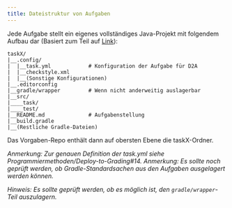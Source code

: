 ```yaml
---
title: Dateistruktur von Aufgaben
---
```


Jede Aufgabe stellt ein eigenes vollständiges Java-Projekt mit folgendem Aufbau dar (Basiert zum Teil auf [Link](https://github.com/Programmiermethoden/Deploy-to-Grading/issues/1#issuecomment-1201149664)):

```
taskX/
|__.config/
|  |__task.yml            # Konfiguration der Aufgabe für D2A
|  |__checkstyle.xml
|  |__(Sonstige Konfigurationen)
|__.editorconfig
|__gradle/wrapper         # Wenn nicht anderweitig auslagerbar
|__src/
|____task/
|____test/
|__README.md              # Aufgabenstellung
|__build.gradle
|__(Restliche Gradle-Dateien)
```

Das Vorgaben-Repo enthält dann auf obersten Ebene die taskX-Ordner.

*Anmerkung: Zur genauen Definition der task.yml siehe Programmiermethoden/Deploy-to-Grading#14.*
*Anmerkung: Es sollte noch geprüft werden, ob Gradle-Standardsachen aus den Aufgaben ausgelagert werden können.*

*Hinweis: Es sollte geprüft werden, ob es möglich ist, den `gradle/wrapper`-Teil auszulagern.*

